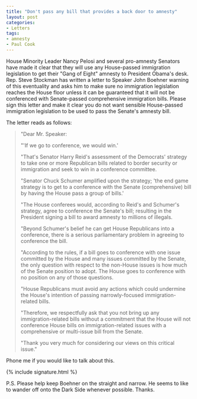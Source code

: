 ```yaml
---
title: "Don't pass any bill that provides a back door to amnesty"
layout: post
categories:
- Letters
tags:
- amnesty
- Paul Cook
---
```


House Minority Leader Nancy Pelosi and several pro-amnesty Senators have made it clear that they will use any House-passed immigration legislation to get their "Gang of Eight" amnesty to President Obama's desk. Rep. Steve Stockman has written a letter to Speaker John Boehner warning of this eventuality and asks him to make sure no immigration legislation reaches the House floor unless it can be guaranteed that it will not be conferenced with Senate-passed comprehensive immigration bills. Please sign this letter and make it clear you do not want sensible House-passed immigration legislation to be used to pass the Senate's amnesty bill.

The letter reads as follows:

> "Dear Mr. Speaker:
>
> "'If we go to conference, we would win.'
>
> "That's Senator Harry Reid's assessment of the Democrats' strategy to take one or more Republican bills related to border security or immigration and seek to win in a conference committee.
>
> "Senator Chuck Schumer amplified upon the strategy; 'the end game strategy is to get to a conference with the Senate (comprehensive) bill by having the House pass a group of bills.'
>
> "The House conferees would, according to Reid's and Schumer's strategy, agree to conference the Senate's bill; resulting in the President signing a bill to award amnesty to millions of illegals.
>
> "Beyond Schumer's belief he can get House Republicans into a conference, there is a serious parliamentary problem in agreeing to conference the bill.
>
> "According to the rules, if a bill goes to conference with one issue committed by the House and many issues committed by the Senate, the only question with respect to the non-House issues is how much of the Senate position to adopt. The House goes to conference with no position on any of those questions.
>
> "House Republicans must avoid any actions which could undermine the House's intention of passing narrowly-focused immigration-related bills.
>
> "Therefore, we respectfully ask that you not bring up any immigration-related bills without a commitment that the House will not conference House bills on immigration-related issues with a comprehensive or multi-issue bill from the Senate.
>
> "Thank you very much for considering our views on this critical issue."

Phone me if you would like to talk about this.

{% include signature.html %}

P.S. Please help keep Boehner on the straight and narrow. He seems to like to wander off onto the Dark Side whenever possible. Thanks.